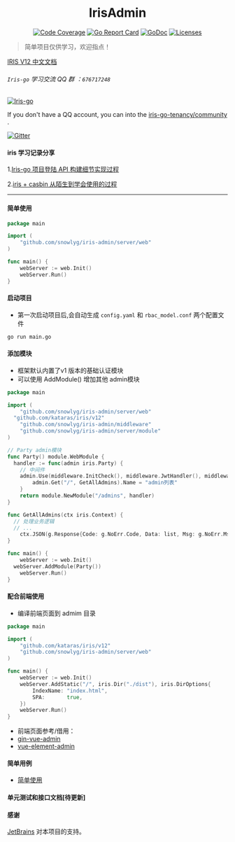 <h1 align="center">IrisAdmin</h1>

<div align="center">
    <a href="https://codecov.io/gh/snowlyg/IrisAdminApi"><img src="https://codecov.io/gh/snowlyg/IrisAdminApi/branch/master/graph/badge.svg" alt="Code Coverage"></a>
    <a href="https://goreportcard.com/report/github.com/snowlyg/IrisAdminApi"><img src="https://goreportcard.com/badge/github.com/snowlyg/IrisAdminApi" alt="Go Report Card"></a>
    <a href="https://godoc.org/github.com/snowlyg/IrisAdminApi"><img src="https://godoc.org/github.com/snowlyg/IrisAdminApi?status.svg" alt="GoDoc"></a>
    <a href="https://github.com/snowlyg/IrisAdminApi/blob/master/LICENSE"><img src="https://img.shields.io/github/license/snowlyg/IrisAdminApi" alt="Licenses"></a>
</div>

> 简单项目仅供学习，欢迎指点！

[IRIS V12 中文文档](https://github.com/snowlyg/iris/wiki)


###### `Iris-go` 学习交流 QQ 群 ：`676717248`
<a target="_blank" href="//shang.qq.com/wpa/qunwpa?idkey=cc99ccf86be594e790eacc91193789746af7df4a88e84fe949e61e5c6d63537c"><img border="0" src="http://pub.idqqimg.com/wpa/images/group.png" alt="Iris-go" title="Iris-go"></a>

If you don't have a QQ account, you can into the [iris-go-tenancy/community](https://gitter.im/iris-go-tenancy/community?utm_source=share-link&utm_medium=link&utm_campaign=share-link) .

[![Gitter](https://badges.gitter.im/iris-go-tenancy/community.svg)](https://gitter.im/iris-go-tenancy/community?utm_source=badge&utm_medium=badge&utm_campaign=pr-badge) 
#### iris 学习记录分享

1.[Iris-go 项目登陆 API 构建细节实现过程](https://blog.snowlyg.com/iris-go-api-1/)

2.[iris + casbin 从陌生到学会使用的过程](https://blog.snowlyg.com/iris-go-api-2/)

---

#### 简单使用
```go
package main

import (
	"github.com/snowlyg/iris-admin/server/web"
)

func main() {
	webServer := web.Init()
	webServer.Run()
}
```

#### 启动项目
- 第一次启动项目后,会自动生成 `config.yaml` 和 `rbac_model.conf` 两个配置文件
```sh
go run main.go
```

#### 添加模块
- 框架默认内置了v1 版本的基础认证模块
- 可以使用 AddModule() 增加其他 admin模块
```go
package main

import (
  	"github.com/snowlyg/iris-admin/server/web"
  "github.com/kataras/iris/v12"
	"github.com/snowlyg/iris-admin/middleware"
	"github.com/snowlyg/iris-admin/server/module"
)

// Party admin模块
func Party() module.WebModule {
  handler := func(admin iris.Party) {
    // 中间件
    admin.Use(middleware.InitCheck(), middleware.JwtHandler(), middleware.OperationRecord(), middleware.Casbin())
		admin.Get("/", GetAllAdmins).Name = "admin列表"
	}
	return module.NewModule("/admins", handler)
}

func GetAllAdmins(ctx iris.Context) {
  // 处理业务逻辑
  // ... 
	ctx.JSON(g.Response{Code: g.NoErr.Code, Data: list, Msg: g.NoErr.Msg})
}

func main() {
	webServer := web.Init()
  webServer.AddModule(Party())
	webServer.Run()
}
```

#### 配合前端使用
- 编译前端页面到 admim 目录
```go
package main

import (
	"github.com/kataras/iris/v12"
	"github.com/snowlyg/iris-admin/server/web"
)

func main() {
	webServer := web.Init()
	webServer.AddStatic("/", iris.Dir("./dist"), iris.DirOptions{
		IndexName: "index.html",
		SPA:       true,
	})
	webServer.Run()
}
```
- 前端页面参考/借用：
- [gin-vue-admin](https://github.com/flipped-aurora/gin-vue-admin/tree/master/web)
- [vue-element-admin](https://github.com/PanJiaChen/vue-element-admin)


#### 简单用例
- [简单使用](https://github.com/snowlyg/IrisAdminApi/tree/master/example)

#### 单元测试和接口文档[待更新]

#### 感谢 

[JetBrains](https://www.jetbrains.com/?from=IrisAdminApi) 对本项目的支持。

